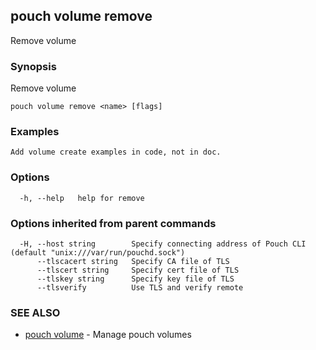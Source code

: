 ## pouch volume remove

Remove volume

### Synopsis

Remove volume

```
pouch volume remove <name> [flags]
```

### Examples

```
Add volume create examples in code, not in doc.
```

### Options

```
  -h, --help   help for remove
```

### Options inherited from parent commands

```
  -H, --host string        Specify connecting address of Pouch CLI (default "unix:///var/run/pouchd.sock")
      --tlscacert string   Specify CA file of TLS
      --tlscert string     Specify cert file of TLS
      --tlskey string      Specify key file of TLS
      --tlsverify          Use TLS and verify remote
```

### SEE ALSO

* [pouch volume](pouch_volume.md)	 - Manage pouch volumes

